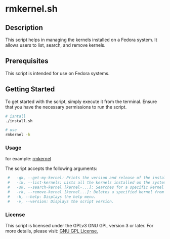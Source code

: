 # rmkernel.sh

## Description

This script helps in managing the kernels installed on a Fedora system. It allows users to list, search, and remove kernels.

## Prerequisites

This script is intended for use on Fedora systems.

## Getting Started

To get started with the script, simply execute it from the terminal. Ensure that you have the necessary permissions to run the script.

```bash
# isntall 
./install.sh

# use 
rmkernel -h
```

### Usage

for example: [rmkernel](https://asciinema.org/a/618857)


The script accepts the following arguments:

```bash
 #   -gk, --get-my-kernel: Prints the version and release of the installed kernel.
 #   -lk, --list-kernels: Lists all the kernels installed on the system.
 #   -sk, --search-kernel [kernel-...]: Searches for a specific kernel from the list.
 #   -rk, --remove-kernel [kernel...]: Deletes a specified kernel from the system.
 #   -h, --help: Displays the help menu.
 #   -v, --version: Displays the script version.
```

### License

This script is licensed under the GPLv3 GNU GPL version 3 or later. For more details, please visit: [GNU GPL License.](https://www.gnu.org/licenses/gpl-3.0.html)
